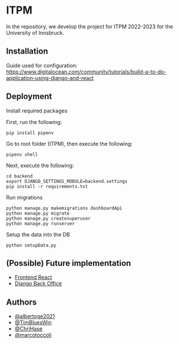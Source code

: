 
# ITPM

In the repository, we develop the project for ITPM 2022-2023 for the University of Innsbruck.

## Installation

Guide used for configuration: https://www.digitalocean.com/community/tutorials/build-a-to-do-application-using-django-and-react
    
## Deployment

Install required packages

First, run the following:
```
pip install pipenv
```

Go to root folder (ITPM), then execute the following:

```
pipenv shell
```

Next, execute the following:
```
cd backend
export DJANGO_SETTINGS_MODULE=backend.settings
pip install -r requirements.txt
```

Run migrations


```
python manage.py makemigrations dashboardApi
python manage.py migrate
python manage.py createsuperuser
python manage.py runserver
```

Setup the data into the DB

```
python setupData.py
```

## (Possible) Future implementation

 - [Frontend React](https://github.com/coreui/coreui-free-react-admin-template)
 - [Django Back Office](https://github.com/MaferMazu/django-backoffice)


## Authors

- [@albertoge2021](https://www.github.com/albertoge2021)
- [@TimBluesWin](https://github.com/TimBluesWin)
- [@ChriHase](https://github.com/ChriHase)
- [@marcotoccoli](https://github.com/marcotoccoli)

